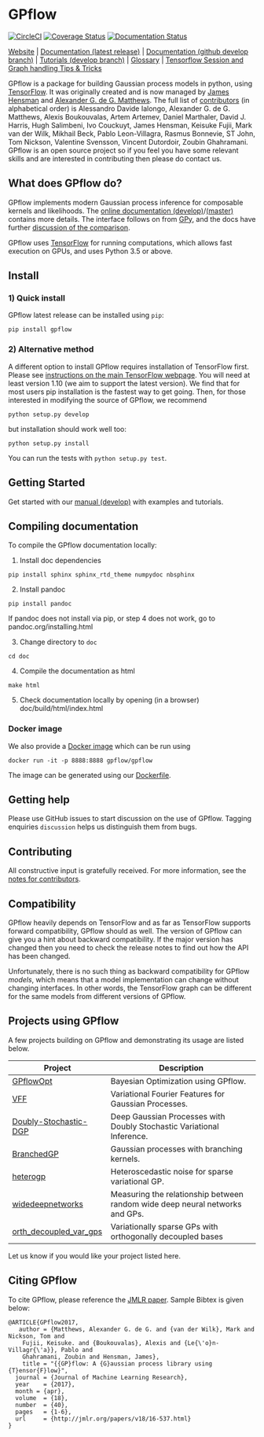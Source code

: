# GPflow

[![CircleCI](https://circleci.com/gh/GPflow/GPflow/tree/develop.svg?style=svg)](https://circleci.com/gh/GPflow/GPflow/tree/develop)
[![Coverage Status](http://codecov.io/github/GPflow/GPflow/coverage.svg?branch=master)](http://codecov.io/github/GPflow/GPflow?branch=master)
[![Documentation Status](https://readthedocs.org/projects/gpflow/badge/?version=master)](http://gpflow.readthedocs.io/en/master/?badge=master)

[Website](https://gpflow.org) |
[Documentation (latest release)](https://gpflow.readthedocs.io/en/master/) |
[Documentation (github develop branch)](https://gpflow.readthedocs.io/en/develop/) |
[Tutorials (develop branch)](https://nbviewer.jupyter.org/github/GPflow/GPflow/blob/develop/doc/source/notebooks/intro.ipynb?flush_cache=true) |
[Glossary](GLOSSARY.md) |
[Tensorflow Session and Graph handling Tips & Tricks](doc/source/notebooks/tips_and_tricks.ipynb)

GPflow is a package for building Gaussian process models in python, using [TensorFlow](http://www.tensorflow.org). It was originally created and is now managed by [James Hensman](http://jameshensman.github.io/) and [Alexander G. de G. Matthews](http://mlg.eng.cam.ac.uk/?portfolio=alex-matthews).
The full list of [contributors](http://github.com/GPflow/GPflow/graphs/contributors) (in alphabetical order) is Alessandro Davide Ialongo, Alexander G. de G. Matthews, Alexis Boukouvalas, Artem Artemev, Daniel Marthaler, David J. Harris, Hugh Salimbeni, Ivo Couckuyt, James Hensman, Keisuke Fujii, Mark van der Wilk, Mikhail Beck, Pablo Leon-Villagra, Rasmus Bonnevie, ST John, Tom Nickson, Valentine Svensson, Vincent Dutordoir, Zoubin Ghahramani. GPflow is an open source project so if you feel you have some relevant skills and are interested in contributing then please do contact us.

## What does GPflow do?

GPflow implements modern Gaussian process inference for composable kernels and likelihoods. The [online documentation (develop)](http://gpflow.readthedocs.io/en/develop/)/[(master)](http://gpflow.readthedocs.io/en/master/) contains more details. The interface follows on from [GPy](http://github.com/sheffieldml/gpy), and the docs have further [discussion of the comparison](http://gpflow.readthedocs.io/en/develop/intro.html#what-s-the-difference-between-gpy-and-gpflow).

GPflow uses [TensorFlow](http://www.tensorflow.org) for running computations, which allows fast execution on GPUs, and uses Python 3.5 or above.

## Install

### 1) Quick install
GPflow latest release can be installed using `pip`:

```
pip install gpflow
```

### 2) Alternative method
A different option to install GPflow requires installation of TensorFlow first. Please see [instructions on the main TensorFlow webpage](https://www.tensorflow.org/install/). You will need at least version 1.10 (we aim to support the latest version). We find that for most users pip installation is the fastest way to get going. Then, for those interested in modifying the source of GPflow, we recommend

```
python setup.py develop
```

but installation should work well too:

```
python setup.py install
```

You can run the tests with `python setup.py test`.

## Getting Started

Get started with our [manual (develop)](https://nbviewer.jupyter.org/github/GPflow/GPflow/blob/develop/doc/source/notebooks/intro.ipynb?flush_cache=true) with examples and tutorials.


## Compiling documentation

To compile the GPflow documentation locally:

1. Install doc dependencies
```
pip install sphinx sphinx_rtd_theme numpydoc nbsphinx
```
2. Install pandoc 
```
pip install pandoc
```
If pandoc does not install via pip, or step 4 does not work, go to pandoc.org/installing.html

3. Change directory to `doc`
```
cd doc
```

4. Compile the documentation as html
```
make html
```

5. Check documentation locally by opening (in a browser) doc/build/html/index.html

### Docker image

We also provide a [Docker image](https://hub.docker.com/r/gpflow/gpflow/) which can be run using

```
docker run -it -p 8888:8888 gpflow/gpflow
```

The image can be generated using our [Dockerfile](Dockerfile).

## Getting help
Please use GitHub issues to start discussion on the use of GPflow. Tagging enquiries `discussion` helps us distinguish them from bugs.

## Contributing
All constructive input is gratefully received. For more information, see the [notes for contributors](contributing.md).

## Compatibility

GPflow heavily depends on TensorFlow and as far as TensorFlow supports forward compatibility, GPflow should as well. The version of GPflow can give you a hint about backward compatibility. If the major version has changed then you need to check the release notes to find out how the API has been changed.

Unfortunately, there is no such thing as backward compatibility for GPflow _models_, which means that a model implementation can change without changing interfaces. In other words, the TensorFlow graph can be different for the same models from different versions of GPflow.

## Projects using GPflow

A few projects building on GPflow and demonstrating its usage are listed below.

| Project | Description |
| --- | --- |
| [GPflowOpt](https://github.com/GPflow/GPflowOpt)       | Bayesian Optimization using GPflow. |
| [VFF](https://github.com/jameshensman/VFF)       | Variational Fourier Features for Gaussian Processes. |
| [Doubly-Stochastic-DGP](https://github.com/ICL-SML/Doubly-Stochastic-DGP)| Deep Gaussian Processes with Doubly Stochastic Variational Inference.|
| [BranchedGP](https://github.com/ManchesterBioinference/BranchedGP) | Gaussian processes with branching kernels.|
| [heterogp](https://github.com/Joshuaalbert/heterogp) | Heteroscedastic noise for sparse variational GP. |
| [widedeepnetworks](https://github.com/widedeepnetworks/widedeepnetworks) | Measuring the relationship between random wide deep neural networks and GPs.| 
| [orth_decoupled_var_gps](https://github.com/hughsalimbeni/orth_decoupled_var_gps) | Variationally sparse GPs with orthogonally decoupled bases| 


Let us know if you would like your project listed here.

## Citing GPflow

To cite GPflow, please reference the [JMLR paper](http://www.jmlr.org/papers/volume18/16-537/16-537.pdf). Sample Bibtex is given below:

```
@ARTICLE{GPflow2017,
   author = {Matthews, Alexander G. de G. and {van der Wilk}, Mark and Nickson, Tom and
	Fujii, Keisuke. and {Boukouvalas}, Alexis and {Le{\'o}n-Villagr{\'a}}, Pablo and
	Ghahramani, Zoubin and Hensman, James},
    title = "{{GP}flow: A {G}aussian process library using {T}ensor{F}low}",
  journal = {Journal of Machine Learning Research},
  year    = {2017},
  month = {apr},
  volume  = {18},
  number  = {40},
  pages   = {1-6},
  url     = {http://jmlr.org/papers/v18/16-537.html}
}
```
